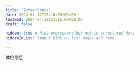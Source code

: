 ```yaml
---
title: "22YearCheck"
date: 2024-04-12T23:16:00+08:00
lastmod: 2024-04-12T23:16:00+08:00
draft: false

hidden: true # hide everywhere but not in structured data
hiddenInList: true # hide on list pages and home

---
```


体检信息